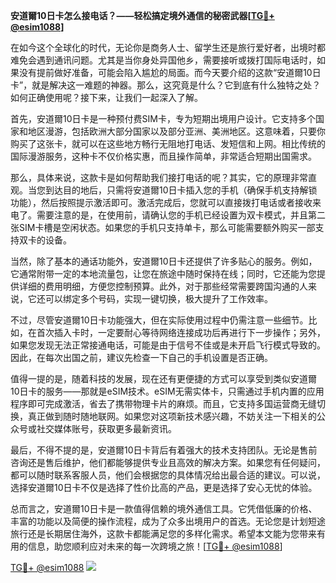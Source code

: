 **安道爾10日卡怎么接电话？——轻松搞定境外通信的秘密武器[[TG💪+ @esim1088](https://t.me/s/esim1088)]**

在如今这个全球化的时代，无论你是商务人士、留学生还是旅行爱好者，出境时都难免会遇到通讯问题。尤其是当你身处异国他乡，需要接听或拨打国际电话时，如果没有提前做好准备，可能会陷入尴尬的局面。而今天要介绍的这款“安道爾10日卡”，就是解决这一难题的神器。那么，这究竟是什么？它到底有什么独特之处？如何正确使用呢？接下来，让我们一起深入了解。

首先，安道爾10日卡是一种预付费SIM卡，专为短期出境用户设计。它支持多个国家和地区漫游，包括欧洲大部分国家以及部分亚洲、美洲地区。这意味着，只要你购买了这张卡，就可以在这些地方畅行无阻地打电话、发短信和上网。相比传统的国际漫游服务，这种卡不仅价格实惠，而且操作简单，非常适合短期出国需求。

那么，具体来说，这款卡是如何帮助我们接打电话的呢？其实，它的原理非常直观。当您到达目的地后，只需将安道爾10日卡插入您的手机（确保手机支持解锁功能），然后按照提示激活即可。激活完成后，您就可以直接拨打电话或者接收来电了。需要注意的是，在使用前，请确认您的手机已经设置为双卡模式，并且第二张SIM卡槽是空闲状态。如果您的手机只支持单卡，那么可能需要额外购买一部支持双卡的设备。

当然，除了基本的通话功能外，安道爾10日卡还提供了许多贴心的服务。例如，它通常附带一定的本地流量包，让您在旅途中随时保持在线；同时，它还能为您提供详细的费用明细，方便您控制预算。此外，对于那些经常需要跨国沟通的人来说，它还可以绑定多个号码，实现一键切换，极大提升了工作效率。

不过，尽管安道爾10日卡功能强大，但在实际使用过程中仍需注意一些细节。比如，在首次插入卡时，一定要耐心等待网络连接成功后再进行下一步操作；另外，如果您发现无法正常接通电话，可能是由于信号不佳或是未开启飞行模式导致的。因此，在每次出国之前，建议先检查一下自己的手机设置是否正确。

值得一提的是，随着科技的发展，现在还有更便捷的方式可以享受到类似安道爾10日卡的服务——那就是eSIM技术。eSIM无需实体卡，只需通过手机内置的应用程序即可完成激活，省去了携带物理卡片的麻烦。而且，它支持多国运营商无缝切换，真正做到随时随地联网。如果您对这项新技术感兴趣，不妨关注一下相关的公众号或社交媒体账号，获取更多最新资讯。

最后，不得不提的是，安道爾10日卡背后有着强大的技术支持团队。无论是售前咨询还是售后维护，他们都能够提供专业且高效的解决方案。如果您有任何疑问，都可以随时联系客服人员，他们会根据您的具体情况给出最合适的建议。可以说，选择安道爾10日卡不仅是选择了性价比高的产品，更是选择了安心无忧的体验。

总而言之，安道爾10日卡是一款值得信赖的境外通信工具。它凭借低廉的价格、丰富的功能以及简便的操作流程，成为了众多出境用户的首选。无论您是计划短途旅行还是长期居住海外，这款卡都能满足您的多样化需求。希望本文能为您带来有用的信息，助您顺利应对未来的每一次跨境之旅！[[TG💪+ @esim1088](https://t.me/s/esim1088)]

[TG💪+ @esim1088](https://t.me/s/esim1088) ![](https://i.postimg.cc/4NQfJmqS/Snipaste-2025-05-13-00-14-12.png)